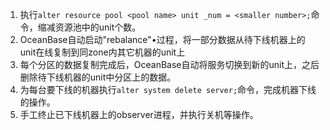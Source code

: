 1. 执行`alter resource pool <pool name> unit _num = <smaller number>;`命令，缩减资源池中的unit个数。
2. OceanBase自动启动"rebalance"•过程，将一部分数据从待下线机器上的unit在线复制到同zone内其它机器的unit上
3. 每个分区的数据复制完成后，OceanBase自动将服务切换到新的unit上，之后删除待下线机器的unit中分区上的数据。
4. 为每台要下线的机器执行`alter system delete server;`命令，完成机器下线的操作。
5. 手工终止已下线机器上的observer进程，并执行关机等操作。